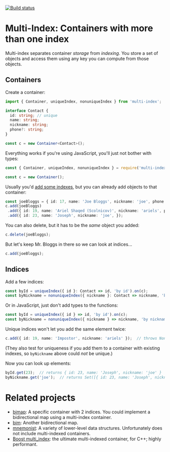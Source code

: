 [![Build status](https://github.com/binaris/multi-index/workflows/Node%20CI/badge.svg)](https://github.com/binaris/multi-index/actions)

# Multi-Index: Containers with more than one index

Multi-index separates container _storage_ from _indexing_.  You store
a set of objects and access them using any key you can compute from
those objects.

## Containers

Create a container:
```ts
import { Container, uniqueIndex, nonuniqueIndex } from 'multi-index';

interface Contact {
  id: string; // unique
  name: string;
  nickname: string;
  phone?: string;
}

const c = new Container<Contact>();
```

Everything works if you're using JavaScript, you'll just not bother with types:
```js
const { Container, uniqueIndex, nonuniqueIndex } = require('multi-index');

const c = new Container();
```

Usually you'd [add some indexes](#Indexes), but you can already add objects to
that container:

```ts
const joeBloggs = { id: 17, name: 'Joe Bloggs', nickname: 'joe', phone: '+972-99-555-6666' };
c.add(joeBloggs)
 .add({ id: 19, name: 'Ariel Shaqed (Scolnicov)', nickname: 'ariels', phone: '+972-99-666-5555', })
 .add({ id: 23, name: 'Joseph', nickname: 'joe', });
```

You can also delete, but it has to be the _same_ object you added:
```ts
c.delete(joeBloggs);
```

But let's keep Mr. Bloggs in there so we can look at indices...
```ts
c.add(joeBloggs);
```

## Indices

Add a few indices:
```ts
const byId = uniqueIndex({ id }: Contact => id, 'by id').on(c);
const byNickname = nonuniqueIndex({ nickname }: Contact => nickname, 'by nickname').on(c);
```

Or in JavaScript, just don't add types to the functions:
```js
const byId = uniqueIndex({ id } => id, 'by id').on(c);
const byNickname = nonuniqueIndex({ nickname } => nickname, 'by nickname').on(c);
```

Unique indices won't let you add the same element twice:
```ts
c.add({ id: 19, name: 'Impostor', nickname: 'ariels' });  // throws NonuniqueIndexError
```

(They also test for uniqueness if you add them to a container with
existing indexes, so `byNickname` above could _not_ be unique.)

Now you can look up elements:
```ts
byId.get(23);  // returns { id: 23, name: 'Joseph', nickname: 'joe' }
byNickname.get('joe');  // returns Set([{ id: 23, name: 'Joseph', nickname: 'joe' }, joeBloggs])
```

# Related projects

* [bimap](https://www.npmjs.com/package/bimap): A specific container
  with 2 indices.  You could implement a bidirectional map using a
  multi-index container.
* [bim](https://www.npmjs.com/package/bim): Another bidirectional map.
* [mnemonist](https://www.npmjs.com/package/mnemonist): A variety of
  lower-level data structures.  Unfortunately does not include
  multi-indexed containers.
* [Boost
  multi_index](https://www.boost.org/doc/libs/1_72_0/libs/multi_index/doc/tutorial/index.html):
  the ultimate multi-indexed container, for C++; highly performant.
